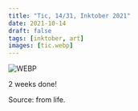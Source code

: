 ```yaml
---
title: "Tic, 14/31, Inktober 2021"
date: 2021-10-14
draft: false
tags: [inktober, art]
images: [tic.webp]
---
```


![WEBP](tic.webp "Image")

2 weeks done!

Source: from life.

